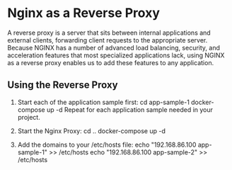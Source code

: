 # Nginx as a Reverse Proxy

A reverse proxy is a server that sits between internal applications and external clients, forwarding client requests to the appropriate server. Because NGINX has a number of advanced load balancing, security, and acceleration features that most specialized applications lack, using NGINX as a reverse proxy enables us to add these features to any application.

## Using the Reverse Proxy
1. Start each of the application sample first:
cd app-sample-1
docker-compose up -d
Repeat for each application sample needed in your project.

2. Start the Nginx Proxy:
cd ..
docker-compose up -d

3. Add the domains to your /etc/hosts file:
echo "192.168.86.100 app-sample-1" >> /etc/hosts
echo "192.168.86.100 app-sample-2" >> /etc/hosts
